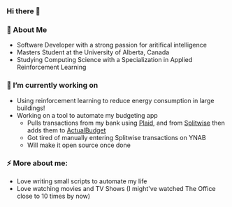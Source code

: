 ### Hi there 👋

### 📖 About Me

- Software Developer with a strong passion for aritifical intelligence
- Masters Student at the University of Alberta, Canada
- Studying Computing Science with a Specialization in Applied Reinforcement Learning

### 🔭 I’m currently working on

- Using reinforcement learning to reduce energy consumption in large buildings!
- Working on a tool to automate my budgeting app
   - Pulls transactions from my bank using [Plaid](https://plaid.com/), and from [Splitwise](https://www.splitwise.com/) then adds them to [ActualBudget](https://actualbudget.com/)
   - Got tired of manually entering Splitwise transactions on YNAB
   - Will make it open source once done

### ⚡ More about me:

- Love writing small scripts to automate my life
- Love watching movies and TV Shows (I might've watched The Office close to 10 times by now)
<!--
**AakashSasikumar/AakashSasikumar** is a ✨ _special_ ✨ repository because its `README.md` (this file) appears on your GitHub profile.

Here are some ideas to get you started:

- 🔭 I’m currently working on ...
- 🌱 I’m currently learning ...
- 👯 I’m looking to collaborate on ...
- 🤔 I’m looking for help with ...
- 💬 Ask me about ...
- 📫 How to reach me: ...
- 😄 Pronouns: ...
- ⚡ Fun fact: ...
-->
